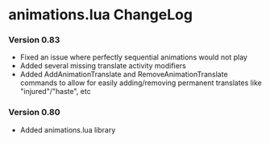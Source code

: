 # animations.lua ChangeLog

### Version 0.83
- Fixed an issue where perfectly sequential animations would not play
- Added several missing translate activity modifiers
- Added AddAnimationTranslate and RemoveAnimationTranslate commands to allow for easily adding/removing permanent translates like "injured"/"haste", etc

### Version 0.80
- Added animations.lua library
